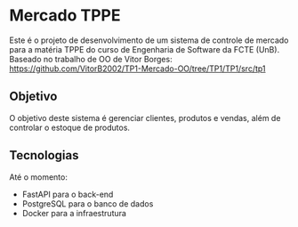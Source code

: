 # Mercado TPPE

Este é o projeto de desenvolvimento de um sistema de controle de mercado para a matéria TPPE do curso de Engenharia de Software da FCTE (UnB).
Baseado no trabalho de OO de Vitor Borges: https://github.com/VitorB2002/TP1-Mercado-OO/tree/TP1/TP1/src/tp1 

## Objetivo

O objetivo deste sistema é gerenciar clientes, produtos e vendas, além de controlar o estoque de produtos.

## Tecnologias

Até o momento:
- FastAPI para o back-end
- PostgreSQL para o banco de dados
- Docker para a infraestrutura
